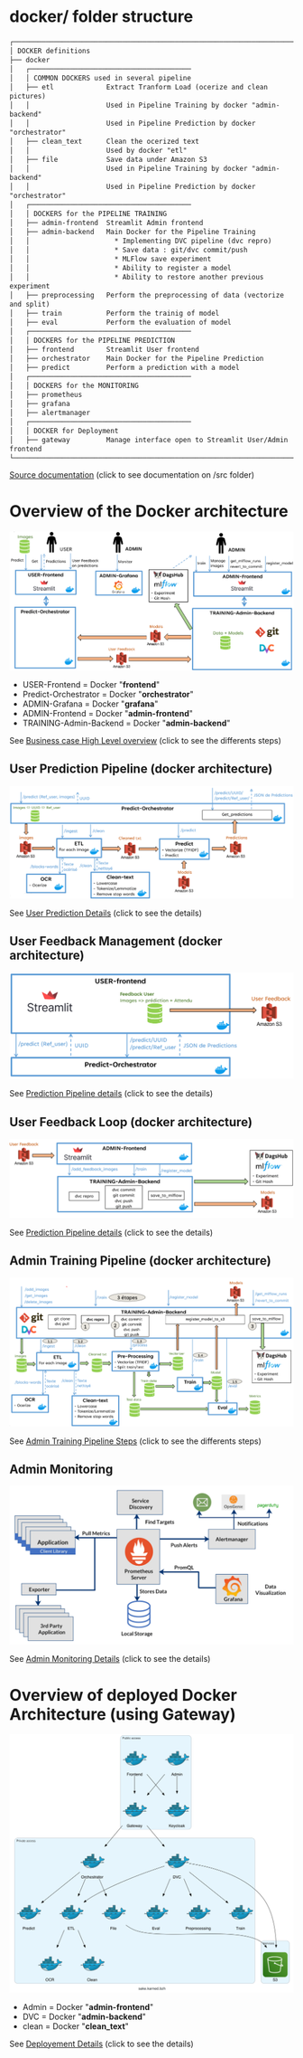 # docker/ folder structure
```
┌──────────────────────────────────────────────────────────────────────────────────────
│ DOCKER definitions
├── docker                      
│   ┌────────────────────────────────────────
│   │ COMMON DOCKERS used in several pipeline
│   ├── etl             Extract Tranform Load (ocerize and clean pictures)
│   │                   Used in Pipeline Training by docker "admin-backend"
│   │                   Used in Pipeline Prediction by docker "orchestrator"
│   ├── clean_text      Clean the ocerized text
│   │                   Used by docker "etl"
│   ├── file            Save data under Amazon S3
│   │                   Used in Pipeline Training by docker "admin-backend"
│   │                   Used in Pipeline Prediction by docker "orchestrator"
│   ┌────────────────────────────────────────
│   │ DOCKERS for the PIPELINE TRAINING
│   ├── admin-frontend  Streamlit Admin frontend
│   ├── admin-backend   Main Docker for the Pipeline Training
│   │                     * Implementing DVC pipeline (dvc repro)
│   │                     * Save data : git/dvc commit/push
│   │                     * MLFlow save experiment
│   │                     * Ability to register a model
│   │                     * Ability to restore another previous experiment
│   ├── preprocessing   Perform the preprocessing of data (vectorize and split)
│   ├── train           Perform the trainig of model
│   ├── eval            Perform the evaluation of model
│   ┌────────────────────────────────────────
│   │ DOCKERS for the PIPELINE PREDICTION
│   ├── frontend        Streamlit User frontend
│   ├── orchestrator    Main Docker for the Pipeline Prediction
│   ├── predict         Perform a prediction with a model
│   ┌────────────────────────────────────────
│   │ DOCKERS for the MONITORING
│   ├── prometheus
│   ├── grafana
│   ├── alertmanager
│   ┌────────────────────────────────────────
│   │ DOCKER for Deployment
│   ├── gateway         Manage interface open to Streamlit User/Admin frontend
└──────────────────────────────────────────────────────────────────────────────────────
```
[Source documentation](../src/README.md) (click to see documentation on /src folder)

# Overview of the Docker architecture
![Project_overview](../docs/Project_overview.png)

- USER-Frontend = Docker "**frontend**"
- Predict-Orchestrator = Docker "**orchestrator**"
- ADMIN-Grafana = Docker "**grafana**"
- ADMIN-Frontend = Docker "**admin-frontend**"
- TRAINING-Admin-Backend = Docker "**admin-backend**"

See [Business case High Level overview](../docs.md/project_overview_business_cases.md) (click to see the differents steps)

## User Prediction Pipeline (docker architecture)
![User_predictions_overview](../docs/User_predictions_overview.png)

See [User Prediction Details](../docs.md/User_Prediction_Details.md) (click to see the details)

## User Feedback Management (docker architecture)
![User_Feedback_overview](../docs/User_Feedback_overview.png)

See [Prediction Pipeline details](../docs.md/frontend.md) (click to see the details)

## User Feedback Loop (docker architecture)
![Admin_Feedback_Loop_overview](../docs/Admin_Feedback_Loop_overview.png)

See [Prediction Pipeline details](../docs.md/frontend.md) (click to see the details)

## Admin Training Pipeline (docker architecture)
![Admin_train_Overview](../docs/Admin_train_Overview.png)

See [Admin Training Pipeline Steps](../docs.md/Admin_Training_Pipeline_Steps.md) (click to see the differents steps)

## Admin Monitoring
![Admin_Monitoring](../docs/Admin_Monitoring.png)

See [Admin Monitoring Details](../docs.md/Admin_Monitoring_Details.md) (click to see the details)

# Overview of deployed Docker Architecture (using Gateway)
![Gateway](../docs/sake.karned.bzh.png)
- Admin = Docker "**admin-frontend**"
- DVC = Docker "**admin-backend**"
- clean = Docker "**clean_text**"

See [Deployement Details](../docs.md/Deployement_Details.md) (click to see the details)

